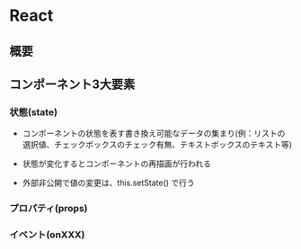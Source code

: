 # React

## 概要

## コンポーネント3大要素

### 状態(state)

- コンポーネントの状態を表す書き換え可能なデータの集まり(例：リストの選択値、チェックボックスのチェック有無、テキストボックスのテキスト等)

- 状態が変化するとコンポーネントの再描画が行われる

- 外部非公開で値の変更は、this.setState() で行う

### プロパティ(props)



### イベント(onXXX)
